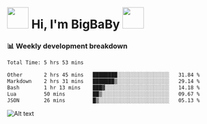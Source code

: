 <!-- Title -->
<h1>
    <img src="https://media.tenor.com/TlyRveJkgo4AAAAi/cloud-cloud-strife.gif" width="50"/>
    Hi, I'm BigBaBy
    <img src="https://media.tenor.com/TlyRveJkgo4AAAAi/cloud-cloud-strife.gif" width="50"/>
</h1>

<h3> 📊 Weekly development breakdown </h3>
<!-- waka-readme-stats -->

<!--START_SECTION:waka-->

```txt
Total Time: 5 hrs 53 mins

Other       2 hrs 45 mins   ████████░░░░░░░░░░░░░░░░░   31.84 %
Markdown    2 hrs 31 mins   ███████▒░░░░░░░░░░░░░░░░░   29.14 %
Bash        1 hr 13 mins    ███▓░░░░░░░░░░░░░░░░░░░░░   14.18 %
Lua         50 mins         ██▒░░░░░░░░░░░░░░░░░░░░░░   09.67 %
JSON        26 mins         █▒░░░░░░░░░░░░░░░░░░░░░░░   05.13 %
```

<!--END_SECTION:waka-->

![Alt text](https://spotify-recently-played-readme.vercel.app/api?user=21b7yx6vkj66csord5swswvza&count=10&width=1000)
